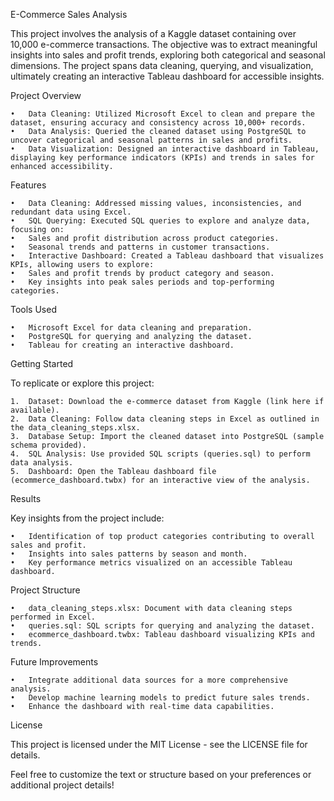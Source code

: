 E-Commerce Sales Analysis

This project involves the analysis of a Kaggle dataset containing over 10,000 e-commerce transactions. The objective was to extract meaningful insights into sales and profit trends, exploring both categorical and seasonal dimensions. The project spans data cleaning, querying, and visualization, ultimately creating an interactive Tableau dashboard for accessible insights.

Project Overview

	•	Data Cleaning: Utilized Microsoft Excel to clean and prepare the dataset, ensuring accuracy and consistency across 10,000+ records.
	•	Data Analysis: Queried the cleaned dataset using PostgreSQL to uncover categorical and seasonal patterns in sales and profits.
	•	Data Visualization: Designed an interactive dashboard in Tableau, displaying key performance indicators (KPIs) and trends in sales for enhanced accessibility.

Features

	•	Data Cleaning: Addressed missing values, inconsistencies, and redundant data using Excel.
	•	SQL Querying: Executed SQL queries to explore and analyze data, focusing on:
	•	Sales and profit distribution across product categories.
	•	Seasonal trends and patterns in customer transactions.
	•	Interactive Dashboard: Created a Tableau dashboard that visualizes KPIs, allowing users to explore:
	•	Sales and profit trends by product category and season.
	•	Key insights into peak sales periods and top-performing categories.

Tools Used

	•	Microsoft Excel for data cleaning and preparation.
	•	PostgreSQL for querying and analyzing the dataset.
	•	Tableau for creating an interactive dashboard.

Getting Started

To replicate or explore this project:

	1.	Dataset: Download the e-commerce dataset from Kaggle (link here if available).
	2.	Data Cleaning: Follow data cleaning steps in Excel as outlined in the data_cleaning_steps.xlsx.
	3.	Database Setup: Import the cleaned dataset into PostgreSQL (sample schema provided).
	4.	SQL Analysis: Use provided SQL scripts (queries.sql) to perform data analysis.
	5.	Dashboard: Open the Tableau dashboard file (ecommerce_dashboard.twbx) for an interactive view of the analysis.

Results

Key insights from the project include:

	•	Identification of top product categories contributing to overall sales and profit.
	•	Insights into sales patterns by season and month.
	•	Key performance metrics visualized on an accessible Tableau dashboard.

Project Structure

	•	data_cleaning_steps.xlsx: Document with data cleaning steps performed in Excel.
	•	queries.sql: SQL scripts for querying and analyzing the dataset.
	•	ecommerce_dashboard.twbx: Tableau dashboard visualizing KPIs and trends.

Future Improvements

	•	Integrate additional data sources for a more comprehensive analysis.
	•	Develop machine learning models to predict future sales trends.
	•	Enhance the dashboard with real-time data capabilities.

License

This project is licensed under the MIT License - see the LICENSE file for details.

Feel free to customize the text or structure based on your preferences or additional project details!
